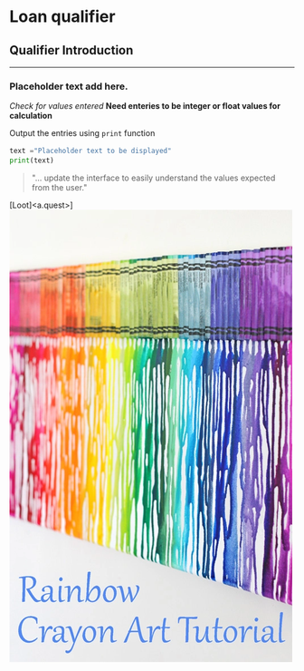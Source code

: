 # Loan qualifier

## Qualifier Introduction
---
### Placeholder text add here.
*Check for values entered*
**Need enteries to be integer or float values for calculation**

Output the entries using `print` function

```python
text ="Placeholder text to be displayed"
print(text)
```

>"... update the interface to easily understand the values expected from the user."

[Loot]<a.quest>]
![Melted Crayons](images/melted_crayon.webp)
